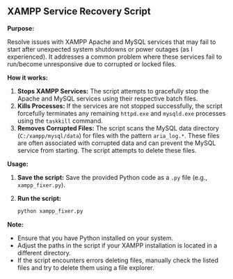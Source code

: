 ## **XAMPP Service Recovery Script**

**Purpose:**

Resolve issues with XAMPP Apache and MySQL services that may fail to start after unexpected system shutdowns or power outages (as I experienced). It addresses a common problem where these services fail to run/become unresponsive due to corrupted or locked files.

**How it works:**

1. **Stops XAMPP Services:** The script attempts to gracefully stop the Apache and MySQL services using their respective batch files.
2. **Kills Processes:** If the services are not stopped successfully, the script forcefully terminates any remaining `httpd.exe` and `mysqld.exe` processes using the `taskkill` command.
3. **Removes Corrupted Files:** The script scans the MySQL data directory (`C:/xampp/mysql/data`) for files with the pattern `aria_log.*`. These files are often associated with corrupted data and can prevent the MySQL service from starting. The script attempts to delete these files.

**Usage:**

1. **Save the script:** Save the provided Python code as a `.py` file (e.g., `xampp_fixer.py`).
2. **Run the script:** 

   ```bash
   python xampp_fixer.py
   ```

**Note:**

- Ensure that you have Python installed on your system.
- Adjust the paths in the script if your XAMPP installation is located in a different directory.
- If the script encounters errors deleting files, manually check the listed files and try to delete them using a file explorer.
